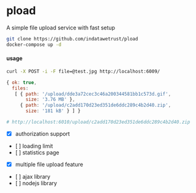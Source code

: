 # pload
A simple file upload service with fast setup

```sh
git clone https://github.com/indatawetrust/pload
docker-compose up -d
```

#### usage
```sh
curl -X POST -i -F file=@test.jpg http://localhost:6009/
```
```js
{ ok: true,
  files:
   [ { path: '/upload/dde3a72cec3c46a200344581bb1c573d.gif',
       size: '3.76 MB' },
     { path: '/upload/c2add170d23ed351de6ddc289c4b2d40.zip',
       size: '181 kB' } ] }
```

```sh
# http://localhost:6010/upload/c2add170d23ed351de6ddc289c4b2d40.zip
```

- [x] authorization support
- [ ] loading limit
- [ ] statistics page
- [x] multiple file upload feature
- [ ] ajax library
- [ ] nodejs library
